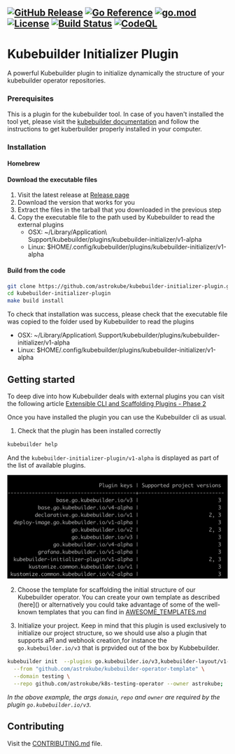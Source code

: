[![GitHub Release](https://img.shields.io/github/v/release/astrokube/kubebuilder-initializer-plugin)](https://github.com/astrokube/kubebuilder-initializer-plugin/releases)
[![Go Reference](https://pkg.go.dev/badge/github.com/astrokube/kubebuilder-initializer-plugin.svg)](https://pkg.go.dev/github.com/astrokube/kubebuilder-initializer-plugin)
[![go.mod](https://img.shields.io/github/go-mod/go-version/astrokube/kubebuilder-initializer-plugin)](go.mod)
[![License](https://img.shields.io/badge/License-Apache_2.0-blue.svg)](https://img.shields.io/github/license/astrokube/kubebuilder-initializer-plugin)
[![Build Status](https://img.shields.io/github/actions/workflow/status/astrokube/kubebuilder-initializer-plugin/build.yml?branch=main)](https://github.com/astrokube/kubebuilder-initializer-plugin/actions?query=workflow%3ABuild+branch%3Amain)
[![CodeQL](https://github.com/astrokube/kubebuilder-initializer-plugin/actions/workflows/codeql.yml/badge.svg?branch=main)](https://github.com/astrokube/kubebuilder-initializer-plugin/actions/workflows/codeql.yml)
---

# Kubebuilder Initializer Plugin

A powerful Kubebuilder plugin to initialize dynamically the structure of your kubebuilder operator repositories.

### Prerequisites

This is a plugin for the kubebuilder tool. In case of you haven't installed the tool yet, please visit the
[kubebuilder documentation](https://github.com/kubernetes-sigs/kubebuilder) and follow the instructions to get
kuberbuilder properly installed in your computer.

### Installation

#### Homebrew

#### Download the executable files

1. Visit the latest release at [Release page](https://github.com/astrokube/kubebuilder-initializer-plugin/releases)
2. Download the version that works for you
3. Extract the files in the tarball that you downloaded in the previous step
4. Copy the executable file to the path used by Kubebuilder to read the external plugins
   - OSX:  ~/Library/Application\ Support/kubebuilder/plugins/kubebuilder-initializer/v1-alpha
   - Linux: $HOME/.config/kubebuilder/plugins/kubebuilder-initializer/v1-alpha

#### Build from the code

```bash
git clone https://github.com/astrokube/kubebuilder-initializer-plugin.git
cd kubebuilder-initializer-plugin
make build install
```
To check that installation was success, please check that the executable file was copied to the folder used by Kubebuilder 
to read the plugins
- OSX:  ~/Library/Application\ Support/kubebuilder/plugins/kubebuilder-initializer/v1-alpha
- Linux: $HOME/.config/kubebuilder/plugins/kubebuilder-initializer/v1-alpha

## Getting started

To deep dive into how Kubebuilder deals with external plugins you can visit the following article 
[Extensible CLI and Scaffolding Plugins - Phase 2](https://github.com/kubernetes-sigs/kubebuilder/blob/master/designs/extensible-cli-and-scaffolding-plugins-phase-2.md)

Once you have installed the plugin you can use the Kubebuilder cli as usual. 

1. Check that the plugin has been installed correctly

```bash
kubebuilder help
```

And the `kubebuilder-initializer-plugin/v1-alpha` is displayed as part of the list of available plugins.

![Kubebuilder pLugins](docs/assets/plugins.png)

2. Choose the template for scaffolding the initial structure of our Kubebuilder operator. You can 
create your own template as described (here]() or alternatively you could take advantage of some of the well-known templates
that you can find in [AWESOME_TEMPLATES.md](AWESOME_TEMPLATES.md)

3. Initialize your project. Keep in mind that this plugin is used exclusively to initialize our project structure, so we should
use also a plugin that supports aPI and webhook creation,for instance the `go.kubebuilder.io/v3` that is prpvided out
of the box by Kubbebuilder.

```bash
kubebuilder init  --plugins go.kubebuilder.io/v3,kubebuilder-layout/v1-alpha \
  --from "github.com/astrokube/kubebuilder-operator-template" \
  --domain testing \
  --repo github.com/astrokube/k8s-testing-operator --owner astrokube;
```

*In the above example, the args `domain`, `repo` and `owner` are required by the plugin `go.kubebuilder.io/v3`.*


## Contributing

Visit the [CONTRIBUTING.md](CONTRIBUTING.md) file.